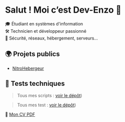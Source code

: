 # Salut ! Moi c’est Dev-Enzo 🚀

🎓 Étudiant en systèmes d'information  
🛠️ Technicien et développeur passionné  
🔐 Sécurité, réseaux, hébergement, serveurs...

## 🌍 Projets publics
- [NitroHebergeur](https://client.nitrohebergeur.fr)

## 🧪 Tests techniques
> Tous mes scripts : [voir le dépôt](https://github.com/devenzopro/main/tree/scripts))

> Tous mes test : [voir le dépôt](https://github.com/devenzopro/main/tree/test))

📄 [Mon CV PDF](./cv-enzo.pdf)
